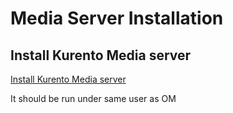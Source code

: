 <!-- 
# Licensed under the Apache License, Version 2.0 (the "License") http://www.apache.org/licenses/LICENSE-2.0
see https://github.com/vsch/flexmark-java/issues/384
-->

# Media Server Installation

## Install Kurento Media server

<a href="https://doc-kurento.readthedocs.io/en/stable/user/installation.html">Install Kurento Media server</a>
<div class="bd-callout bd-callout-danger">
	It should be run under same user as OM
</div>
